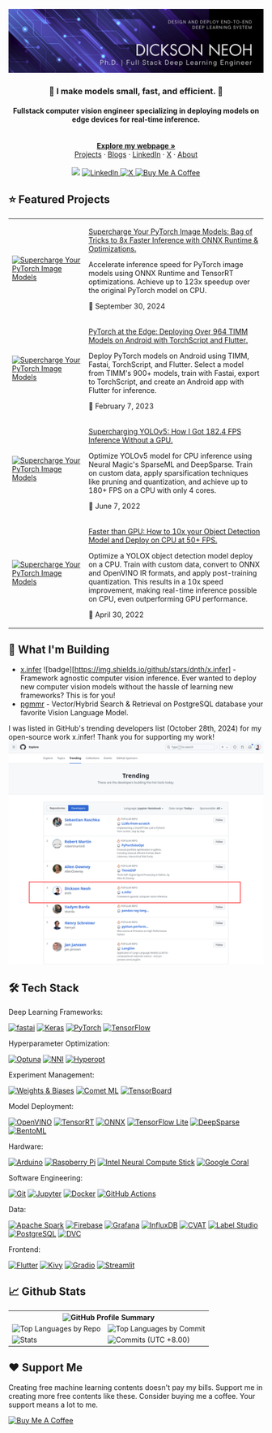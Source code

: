 ![banner](assets/banner.png)


<div align="center">
<p>
<h3>🚀 I make models small, fast, and efficient. 💨</h3>
<h4>Fullstack computer vision engineer specializing in deploying models on edge devices for real-time inference.</h4>
</p>
    <br />
    <a href="https://dicksonneoh.com" target="_blank" rel="noopener noreferrer"><strong>Explore my webpage »</strong></a>
    <br />
    <a href="https://dicksonneoh.com/portfolio/" target="_blank" rel="noopener noreferrer">Projects</a>
    ·
    <a href="https://dicksonneoh.com/blog" target="_blank" rel="noopener noreferrer">Blogs</a>
    ·
    <a href="https://linkedin.com/in/dickson-neoh/" target="_blank" rel="noopener noreferrer">LinkedIn</a>
    ·
    <a href="https://x.com/dicksonneoh7" target="_blank" rel="noopener noreferrer">X</a>
    ·
    <a href="https://dicksonneoh.com/#about" target="_blank" rel="noopener noreferrer">About</a>
    <br>
    <br>
    <a href="https://dicksonneoh.com"><img src="https://api.visitorbadge.io/api/visitors?path=https%3A%2F%2Fgithub.com%2Fdnth&labelColor=green&countColor=%23d9e3f0" /></a>
    <a href="https://www.linkedin.com/in/dickson-neoh/" target="_blank" rel="noopener noreferrer">
        <img src="https://img.shields.io/badge/LinkedIn-0077B5?style=for-the-badge&logo=linkedin&logoColor=white" alt="LinkedIn">
    </a>
    <a href="https://x.com/dicksonneoh7" target="_blank" rel="noopener noreferrer">
        <img src="https://img.shields.io/badge/X%20(Twitter)-000000?style=for-the-badge&logo=x&logoColor=white" alt="X">
    </a>
    <a href="https://www.buymeacoffee.com/dicksonneoh" target="_blank" rel="noopener noreferrer">
        <img src="https://img.shields.io/badge/Buy%20Me%20A%20Coffee-FFDD00?style=for-the-badge&logo=buy-me-a-coffee&logoColor=black" alt="Buy Me A Coffee">
    </a>
</div>

## ⭐ Featured Projects

<table>
  <tr>
    <td width="30%">
      <a href="https://dicksonneoh.com/portfolio/supercharge_your_pytorch_image_models/" target="_blank" rel="noopener noreferrer">
        <img src="https://dicksonneoh.com/images/portfolio/supercharge_your_pytorch_image_models/thumbnail.gif" alt="Supercharge Your PyTorch Image Models" width="100%">
      </a>
    </td>
    <td width="70%">
      <p><a href="https://dicksonneoh.com/portfolio/supercharge_your_pytorch_image_models/" target="_blank" rel="noopener noreferrer">Supercharge Your PyTorch Image Models: Bag of Tricks to 8x Faster Inference with ONNX Runtime & Optimizations.</a></p>
      <p>Accelerate inference speed for PyTorch image models using ONNX Runtime and TensorRT optimizations. Achieve up to 123x speedup over the original PyTorch model on CPU.</p>
      <p>📅 September 30, 2024</p>
    </td>
  </tr>
  <tr>
    <td width="30%">
      <a href="https://dicksonneoh.com/portfolio/supercharge_your_pytorch_image_models/" target="_blank" rel="noopener noreferrer">
        <img src="https://dicksonneoh.com/images/portfolio/pytorch_at_the_edge_timm_torchscript_flutter/thumbnail.gif" alt="Supercharge Your PyTorch Image Models" width="100%">
      </a>
    </td>
    <td width="70%">
      <p><a href="https://dicksonneoh.com/portfolio/pytorch_at_the_edge_timm_torchscript_flutter/" target="_blank" rel="noopener noreferrer">PyTorch at the Edge: Deploying Over 964 TIMM Models on Android with TorchScript and Flutter.</a></p>
      <p>Deploy PyTorch models on Android using TIMM, Fastai, TorchScript, and Flutter. Select a model from TIMM's 900+ models, train with Fastai, export to TorchScript, and create an Android app with Flutter for inference.</p>
      <p>📅 February 7, 2023</p>
    </td>
  </tr>
  <tr>
    <td width="30%">
      <a href="https://dicksonneoh.com/portfolio/supercharging_yolov5_180_fps_cpu/" target="_blank" rel="noopener noreferrer">
        <img src="https://dicksonneoh.com/images/portfolio/supercharging_yolov5/thumbnail.gif" alt="Supercharge Your PyTorch Image Models" width="100%">
      </a>
    </td>
    <td width="70%">
      <p><a href="https://dicksonneoh.com/portfolio/supercharging_yolov5_180_fps_cpu/" target="_blank" rel="noopener noreferrer">Supercharging YOLOv5: How I Got 182.4 FPS Inference Without a GPU.</a></p>
      <p>Optimize YOLOv5 model for CPU inference using Neural Magic's SparseML and DeepSparse. Train on custom data, apply sparsification techniques like pruning and quantization, and achieve up to 180+ FPS on a CPU with only 4 cores.</p>
      <p>📅 June 7, 2022</p>
    </td>
  </tr>
  <tr>
    <td width="30%">
      <a href="https://dicksonneoh.com/portfolio/how_to_10x_your_od_model_and_deploy_50fps_cpu/" target="_blank" rel="noopener noreferrer">
        <img src="https://dicksonneoh.com/images/portfolio/how_to_10x_your_od_model_and_deploy_50fps_cpu/thumbnail.gif" alt="Supercharge Your PyTorch Image Models" width="100%">
      </a>
    </td>
    <td width="70%">
      <p><a href="https://dicksonneoh.com/portfolio/how_to_10x_your_od_model_and_deploy_50fps_cpu/" target="_blank" rel="noopener noreferrer">Faster than GPU: How to 10x your Object Detection Model and Deploy on CPU at 50+ FPS.</a></p>
      <p>Optimize a YOLOX object detection model deploy on a CPU. Train with custom data, convert to ONNX and OpenVINO IR formats, and apply post-training quantization. This results in a 10x speed improvement, making real-time inference possible on CPU, even outperforming GPU performance.</p>
      <p>📅 April 30, 2022</p>
    </td>
  </tr>
</table>

## 🚀 What I'm Building

- [x.infer](https://github.com/dnth/x.infer) ![badge][https://img.shields.io/github/stars/dnth/x.infer] - Framework agnostic computer vision inference. Ever wanted to deploy new computer vision models without the hassle of learning new frameworks? This is for you!
- [pgmmr](https://github.com/dnth/postgresql-multimodal-retrieval) - Vector/Hybrid Search & Retrieval on PostgreSQL database your favorite Vision Language Model.

I was listed in GitHub's trending developers list (October 28th, 2024) for my open-source work x.infer! Thank you for supporting my work!
![trending_developer](assets/trending_developer.png)



## 🛠️ Tech Stack

Deep Learning Frameworks:

[![fastai](https://img.shields.io/badge/fastai-00A98F?style=for-the-badge&logo=fastai&logoColor=white)](https://github.com/fastai/fastai)
[![Keras](https://img.shields.io/badge/Keras-D00000?style=for-the-badge&logo=Keras&logoColor=white)](https://github.com/keras-team/keras)
[![PyTorch](https://img.shields.io/badge/PyTorch-EE4C2C?style=for-the-badge&logo=PyTorch&logoColor=white)](https://github.com/pytorch/pytorch)
[![TensorFlow](https://img.shields.io/badge/TensorFlow-FF6F00?style=for-the-badge&logo=TensorFlow&logoColor=white)](https://github.com/tensorflow/tensorflow)

Hyperparameter Optimization:

[![Optuna](https://img.shields.io/badge/Optuna-0095D5?style=for-the-badge&logo=optuna&logoColor=white)](https://github.com/optuna/optuna)
[![NNI](https://img.shields.io/badge/NNI-0062AD?style=for-the-badge&logo=microsoft&logoColor=white)](https://github.com/microsoft/nni)
[![Hyperopt](https://img.shields.io/badge/Hyperopt-3776AB?style=for-the-badge&logo=python&logoColor=white)](https://github.com/hyperopt/hyperopt)

Experiment Management:

[![Weights & Biases](https://img.shields.io/badge/Weights_&_Biases-FFBE00?style=for-the-badge&logo=WeightsAndBiases&logoColor=white)](https://github.com/wandb/wandb)
[![Comet ML](https://img.shields.io/badge/Comet_ML-000000?style=for-the-badge&logo=comet&logoColor=white)](https://github.com/comet-ml/comet-ml)
[![TensorBoard](https://img.shields.io/badge/TensorBoard-FF6F00?style=for-the-badge&logo=TensorFlow&logoColor=white)](https://github.com/tensorflow/tensorboard)

Model Deployment:

[![OpenVINO](https://img.shields.io/badge/OpenVINO-0071C5?style=for-the-badge&logo=intel&logoColor=white)](https://github.com/openvinotoolkit/openvino)
[![TensorRT](https://img.shields.io/badge/TensorRT-76B900?style=for-the-badge&logo=nvidia&logoColor=white)](https://github.com/NVIDIA/TensorRT)
[![ONNX](https://img.shields.io/badge/ONNX-005CED?style=for-the-badge&logo=onnx&logoColor=white)](https://github.com/onnx/onnx)
[![TensorFlow Lite](https://img.shields.io/badge/TensorFlow_Lite-FF6F00?style=for-the-badge&logo=TensorFlow&logoColor=white)](https://github.com/tensorflow/tensorflow/tree/master/tensorflow/lite)
[![DeepSparse](https://img.shields.io/badge/DeepSparse-702963?style=for-the-badge&logo=data:image/png;base64,iVBORw0KGgoAAAANSUhEUgAAAA4AAAAOCAYAAAAfSC3RAAAACXBIWXMAAAsTAAALEwEAmpwYAAAAAXNSR0IArs4c6QAAAARnQU1BAACxjwv8YQUAAADFSURBVHgBlZEBEYMwDEVT8IAHOEACSKg4QMU4qASkE0ACEsACSEECEmZpuq3l2O/u+BLa/6BpErTWYA1gEhtBSglS8nfODd57GGPAWgv6iGGz3uMRXMo3Y/xeFIq1nqVaA0cBhpVXC1lBRKozEteBqHgT0JmZqsV3gG/Q8UEwmlhsEgGIMiYwDC+45mDw+QYB9QPvLbYjA0hn+jXwxtyXuSDgEQJPLO7LJmm6SXPLQRzx8LDHcdrjuRwmdm5xP8TrB0+vC4OSfZCxPWXRGoEfkW9CJSQ0XPYAAAAASUVORK5CYII=)](https://github.com/neuralmagic/deepsparse)
[![BentoML](https://img.shields.io/badge/BentoML-000000?style=for-the-badge&logo=bentoml&logoColor=white)](https://github.com/bentoml/BentoML)

Hardware:

[![Arduino](https://img.shields.io/badge/Arduino-00979D?style=for-the-badge&logo=Arduino&logoColor=white)](https://github.com/arduino/Arduino)
[![Raspberry Pi](https://img.shields.io/badge/Raspberry_Pi-C51A4A?style=for-the-badge&logo=Raspberry-Pi)](https://github.com/raspberrypi)
[![Intel Neural Compute Stick](https://img.shields.io/badge/Intel_NCS-0071C5?style=for-the-badge&logo=intel&logoColor=white)](https://github.com/movidius/ncsdk)
[![Google Coral](https://img.shields.io/badge/Google_Coral-4285F4?style=for-the-badge&logo=google&logoColor=white)](https://github.com/google-coral)

Software Engineering:

[![Git](https://img.shields.io/badge/Git-F05032?style=for-the-badge&logo=git&logoColor=white)](https://github.com/git/git)
[![Jupyter](https://img.shields.io/badge/Jupyter-F37626.svg?&style=for-the-badge&logo=Jupyter&logoColor=white)](https://github.com/jupyter/jupyter)
[![Docker](https://img.shields.io/badge/Docker-2CA5E0?style=for-the-badge&logo=docker&logoColor=white)](https://github.com/docker)
[![GitHub Actions](https://img.shields.io/badge/GitHub_Actions-000000?style=for-the-badge&logo=github-actions&logoColor=white)](https://github.com/features/actions)

Data:

[![Apache Spark](https://img.shields.io/badge/Apache_Spark-FFFFFF?style=for-the-badge&logo=apachespark&logoColor=#E35A16)](https://github.com/apache/spark)
[![Firebase](https://img.shields.io/badge/firebase-ffca28?style=for-the-badge&logo=firebase&logoColor=black)](https://github.com/firebase/)
[![Grafana](https://img.shields.io/badge/Grafana-F2F4F9?style=for-the-badge&logo=grafana&logoColor=orange&labelColor=F2F4F9)](https://github.com/grafana/grafana)
[![InfluxDB](https://img.shields.io/badge/InfluxDB-22ADF6?style=for-the-badge&logo=InfluxDB&logoColor=white)](https://github.com/influxdata/influxdb)
[![CVAT](https://img.shields.io/badge/CVAT-0000FF?style=for-the-badge&logo=opencv&logoColor=white)](https://github.com/openvinotoolkit/cvat)
[![Label Studio](https://img.shields.io/badge/Label_Studio-FF4F64?style=for-the-badge&logo=data:image/png;base64,iVBORw0KGgoAAAANSUhEUgAAAA4AAAAOCAYAAAAfSC3RAAAACXBIWXMAAAsTAAALEwEAmpwYAAAAAXNSR0IArs4c6QAAAARnQU1BAACxjwv8YQUAAADFSURBVHgBlZEBEYMwDEVT8IAHOEACSKg4QMU4qASkE0ACEsACSEECEmZpuq3l2O/u+BLa/6BpErTWYA1gEhtBSglS8nfODd57GGPAWgv6iGGz3uMRXMo3Y/xeFIq1nqVaA0cBhpVXC1lBRKozEteBqHgT0JmZqsV3gG/Q8UEwmlhsEgGIMiYwDC+45mDw+QYB9QPvLbYjA0hn+jXwxtyXuSDgEQJPLO7LJmm6SXPLQRzx8LDHcdrjuRwmdm5xP8TrB0+vC4OSfZCxPWXRGoEfkW9CJSQ0XPYAAAAASUVORK5CYII=)](https://github.com/heartexlabs/label-studio)
[![PostgreSQL](https://img.shields.io/badge/PostgreSQL-316192?style=for-the-badge&logo=postgresql&logoColor=white)](https://github.com/postgres/postgres)
[![DVC](https://img.shields.io/badge/DVC-13ADC7?style=for-the-badge&logo=dvc&logoColor=white)](https://github.com/iterative/dvc)

Frontend:

[![Flutter](https://img.shields.io/badge/Flutter-02569B?style=for-the-badge&logo=flutter&logoColor=white)](https://github.com/flutter/flutter)
[![Kivy](https://img.shields.io/badge/Kivy-3776AB?style=for-the-badge&logo=python&logoColor=white)](https://github.com/kivy/kivy)
[![Gradio](https://img.shields.io/badge/Gradio-FFA000?style=for-the-badge&logo=gradio&logoColor=white)](https://github.com/gradio-app/gradio)
[![Streamlit](https://img.shields.io/badge/Streamlit-FF4B4B?style=for-the-badge&logo=Streamlit&logoColor=white)](https://github.com/streamlit/streamlit)



## 📈 Github Stats

<table>
  <tr>
    <th colspan="2">
      <img src="http://github-profile-summary-cards.vercel.app/api/cards/profile-details?username=dnth&theme=aura" alt="GitHub Profile Summary">
    </th>
  </tr>
  <tr>
    <td>
      <img src="http://github-profile-summary-cards.vercel.app/api/cards/repos-per-language?username=dnth&theme=aura" alt="Top Languages by Repo">
    </td>
    <td>
      <img src="http://github-profile-summary-cards.vercel.app/api/cards/most-commit-language?username=dnth&theme=aura" alt="Top Languages by Commit">
    </td>
  </tr>
  <tr>
    <td>
      <img src="http://github-profile-summary-cards.vercel.app/api/cards/stats?username=dnth&theme=aura" alt="Stats">
    </td>
    <td>
      <img src="http://github-profile-summary-cards.vercel.app/api/cards/productive-time?username=dnth&theme=aura&utcOffset=8" alt="Commits (UTC +8.00)">
    </td>
  </tr>
</table>


## ❤️ Support Me
Creating free machine learning contents doesn't pay my bills. Support me in creating more free contents like these. Consider buying me a coffee. Your support means a lot to me.


<a href="https://www.buymeacoffee.com/dicksonneoh" target="_blank"><img src="https://cdn.buymeacoffee.com/buttons/v2/default-blue.png" alt="Buy Me A Coffee" style="height: 60px !important;width: 217px !important;" ></a>

